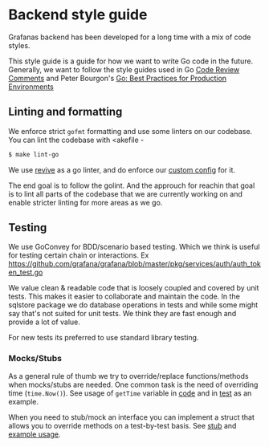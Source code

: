 # Backend style guide

Grafanas backend has been developed for a long time with a mix of code styles.

This style guide is a guide for how we want to write Go code in the future. Generally, we want to follow the style guides used in Go [Code Review Comments](https://code.google.com/p/go-wiki/wiki/CodeReviewComments) and Peter Bourgon's [Go: Best Practices for Production Environments](http://peter.bourgon.org/go-in-production/#formatting-and-style)

## Linting and formatting
We enforce strict `gofmt` formatting and use some linters on our codebase. You can lint the codebase with <akefile -
```bash
$ make lint-go
```

We use [revive](https://github.com/mgechev/revive) as a go linter, and do enforce our [custom config](/conf/revive.toml) for it.

The end goal is to follow the golint. And the approuch for reachin that goal is to lint all parts of the codebase that we are currently working on and enable stricter linting for more areas as we go. 

## Testing
We use GoConvey for BDD/scenario based testing. Which we think is useful for testing certain chain or interactions. Ex https://github.com/grafana/grafana/blob/master/pkg/services/auth/auth_token_test.go

We value clean & readable code that is loosely coupled and covered by unit tests. This makes it easier to collaborate and maintain the code. In the sqlstore package we do database operations in tests and while some might say that's not suited for unit tests. We think they are fast enough and provide a lot of value. 

For new tests its preferred to use standard library testing.

### Mocks/Stubs
As a general rule of thumb we try to override/replace functions/methods when mocks/stubs are needed. One common task is the need of overriding time (`time.Now()`). See usage of `getTime` variable in [code](https://github.com/grafana/grafana/blob/52c39904120fb0b98494b961be67bb47574245b1/pkg/services/auth/auth_token.go#L22) and in [test](https://github.com/grafana/grafana/blob/52c39904120fb0b98494b961be67bb47574245b1/pkg/services/auth/auth_token_test.go#L23-L26) as an example.

When you need to stub/mock an interface you can implement a struct that allows you to override methods on a test-by-test basis. See [stub](https://github.com/grafana/grafana/blob/52c39904120fb0b98494b961be67bb47574245b1/pkg/services/auth/testing.go) and [example usage](https://github.com/grafana/grafana/blob/52c39904120fb0b98494b961be67bb47574245b1/pkg/middleware/middleware_test.go#L153-L180).
